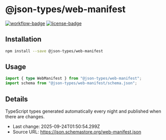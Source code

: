 # @json-types/web-manifest

[![workflow-badge]](https://github.com/swordev/json-types/actions/workflows/ci.yaml) [![license-badge]](https://github.com/swordev/json-types#license)

[workflow-badge]: https://img.shields.io/github/actions/workflow/status/swordev/json-types/ci.yaml?branch=main
[license-badge]: https://img.shields.io/github/license/swordev/json-types

## Installation

```sh
npm install --save @json-types/web-manifest
```

## Usage

```ts
import { type WebManifest } from "@json-types/web-manifest";
import schema from "@json-types/web-manifest/schema.json";
```

## Details

TypeScript types generated automatically every night and published when there are changes.

- Last change: 2025-09-24T01:50:54.299Z
- Source URL: https://json.schemastore.org/web-manifest.json
